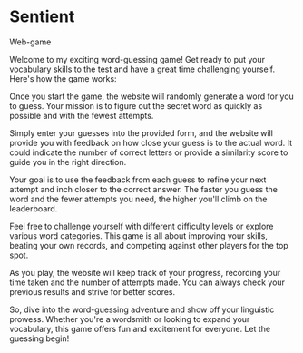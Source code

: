 # Sentient
Web-game

Welcome to my exciting word-guessing game! Get ready to put your vocabulary skills to the test and have a great time challenging yourself. Here's how the game works:

Once you start the game, the website will randomly generate a word for you to guess. Your mission is to figure out the secret word as quickly as possible and with the fewest attempts.

Simply enter your guesses into the provided form, and the website will provide you with feedback on how close your guess is to the actual word. It could indicate the number of correct letters or provide a similarity score to guide you in the right direction.

Your goal is to use the feedback from each guess to refine your next attempt and inch closer to the correct answer. The faster you guess the word and the fewer attempts you need, the higher you'll climb on the leaderboard.

Feel free to challenge yourself with different difficulty levels or explore various word categories. This game is all about improving your skills, beating your own records, and competing against other players for the top spot.

As you play, the website will keep track of your progress, recording your time taken and the number of attempts made. You can always check your previous results and strive for better scores.

So, dive into the word-guessing adventure and show off your linguistic prowess. Whether you're a wordsmith or looking to expand your vocabulary, this game offers fun and excitement for everyone. Let the guessing begin!
